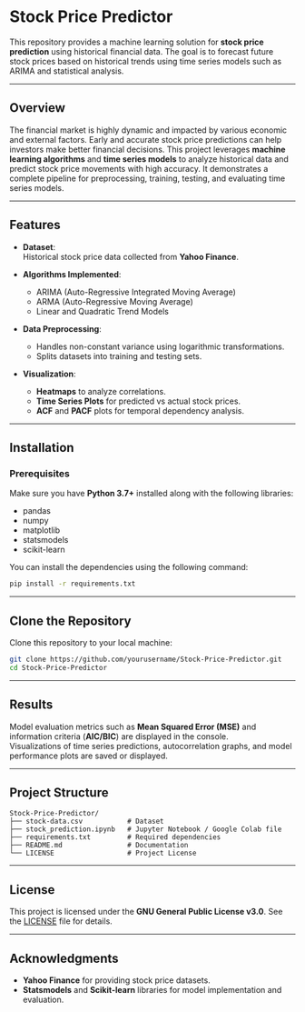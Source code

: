 # **Stock Price Predictor**

This repository provides a machine learning solution for **stock price prediction** using historical financial data. The goal is to forecast future stock prices based on historical trends using time series models such as ARIMA and statistical analysis.

---

##  **Overview**  
The financial market is highly dynamic and impacted by various economic and external factors. Early and accurate stock price predictions can help investors make better financial decisions. This project leverages **machine learning algorithms** and **time series models** to analyze historical data and predict stock price movements with high accuracy. It demonstrates a complete pipeline for preprocessing, training, testing, and evaluating time series models.

---

##  **Features**  

- **Dataset**:  
   Historical stock price data collected from **Yahoo Finance**.

- **Algorithms Implemented**:  
   - ARIMA (Auto-Regressive Integrated Moving Average)  
   - ARMA (Auto-Regressive Moving Average)  
   - Linear and Quadratic Trend Models  

- **Data Preprocessing**:  
   - Handles non-constant variance using logarithmic transformations.  
   - Splits datasets into training and testing sets.  

- **Visualization**:  
   - **Heatmaps** to analyze correlations.  
   - **Time Series Plots** for predicted vs actual stock prices.  
   - **ACF** and **PACF** plots for temporal dependency analysis.

---

##  **Installation**  

### Prerequisites  
Make sure you have **Python 3.7+** installed along with the following libraries:  

- pandas  
- numpy  
- matplotlib  
- statsmodels  
- scikit-learn  

You can install the dependencies using the following command:  
```bash
pip install -r requirements.txt
```

---


## Clone the Repository  
Clone this repository to your local machine:  

```bash
git clone https://github.com/yourusername/Stock-Price-Predictor.git
cd Stock-Price-Predictor
```

---



##  **Results**  
Model evaluation metrics such as **Mean Squared Error (MSE)** and information criteria (**AIC/BIC**) are displayed in the console.  
Visualizations of time series predictions, autocorrelation graphs, and model performance plots are saved or displayed.  

---

##  **Project Structure**  
```plaintext
Stock-Price-Predictor/
├── stock-data.csv           # Dataset
├── stock_prediction.ipynb   # Jupyter Notebook / Google Colab file
├── requirements.txt         # Required dependencies
├── README.md                # Documentation
└── LICENSE                  # Project License
```

---


##  **License**  
This project is licensed under the **GNU General Public License v3.0**. See the [LICENSE](https://github.com/Aryaman1705/Stock-Price-Predictor?tab=GPL-3.0-1-ov-file) file for details.  

---

##  **Acknowledgments**  
- **Yahoo Finance** for providing stock price datasets.  
- **Statsmodels** and **Scikit-learn** libraries for model implementation and evaluation.  



